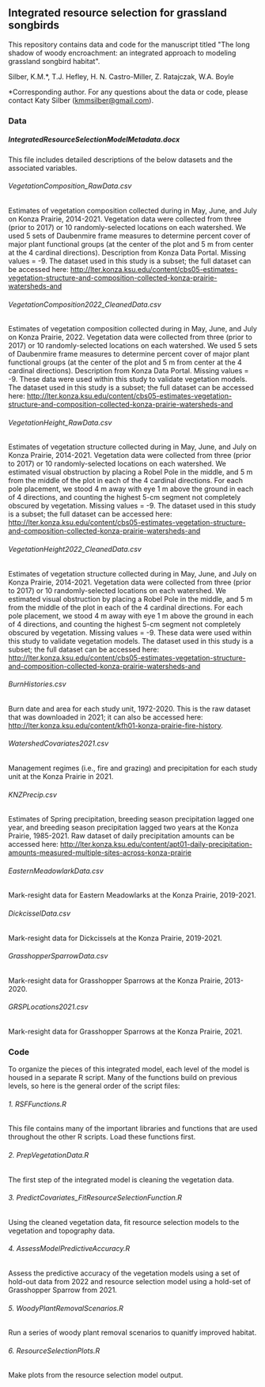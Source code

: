 ## Integrated resource selection for grassland songbirds
This repository contains data and code for the manuscript titled "The long shadow of woody encroachment: an integrated approach to modeling grassland songbird habitat".

Silber, K.M.*, T.J. Hefley, H. N. Castro-Miller, Z. Ratajczak, W.A. Boyle 

*Corresponding author. For any questions about the data or code, please contact Katy Silber (kmmsilber@gmail.com).


### Data

##### IntegratedResourceSelectionModelMetadata.docx
This file includes detailed descriptions of the below datasets and the associated variables.

###### VegetationComposition_RawData.csv
Estimates of vegetation composition collected during in May, June, and July on Konza Prairie, 2014-2021. Vegetation data were collected from three (prior to 2017) or 10 randomly-selected locations on each watershed. We used 5 sets of Daubenmire frame measures to determine percent cover of major plant functional groups (at the center of the plot and 5 m from center at the 4 cardinal directions). Description from Konza Data Portal. Missing values = -9. The dataset used in this study is a subset; the full dataset can be accessed here: http://lter.konza.ksu.edu/content/cbs05-estimates-vegetation-structure-and-composition-collected-konza-prairie-watersheds-and
###### VegetationComposition2022_CleanedData.csv
Estimates of vegetation composition collected during in May, June, and July on Konza Prairie, 2022. Vegetation data were collected from three (prior to 2017) or 10 randomly-selected locations on each watershed. We used 5 sets of Daubenmire frame measures to determine percent cover of major plant functional groups (at the center of the plot and 5 m from center at the 4 cardinal directions). Description from Konza Data Portal. Missing values = -9. These data were used within this study to validate vegetation models. The dataset used in this study is a subset; the full dataset can be accessed here: http://lter.konza.ksu.edu/content/cbs05-estimates-vegetation-structure-and-composition-collected-konza-prairie-watersheds-and
###### VegetationHeight_RawData.csv
Estimates of vegetation structure collected during in May, June, and July on Konza Prairie, 2014-2021. Vegetation data were collected from three (prior to 2017) or 10 randomly-selected locations on each watershed. We estimated visual obstruction by placing a Robel Pole in the middle, and 5 m from the middle of the plot in each of the 4 cardinal directions. For each pole placement, we stood 4 m away with eye 1 m above the ground in each of 4 directions, and counting the highest 5-cm segment not completely obscured by vegetation. Missing values = -9. The dataset used in this study is a subset; the full dataset can be accessed here: http://lter.konza.ksu.edu/content/cbs05-estimates-vegetation-structure-and-composition-collected-konza-prairie-watersheds-and
###### VegetationHeight2022_CleanedData.csv
Estimates of vegetation structure collected during in May, June, and July on Konza Prairie, 2014-2021. Vegetation data were collected from three (prior to 2017) or 10 randomly-selected locations on each watershed. We estimated visual obstruction by placing a Robel Pole in the middle, and 5 m from the middle of the plot in each of the 4 cardinal directions. For each pole placement, we stood 4 m away with eye 1 m above the ground in each of 4 directions, and counting the highest 5-cm segment not completely obscured by vegetation. Missing values = -9. These data were used within this study to validate vegetation models. The dataset used in this study is a subset; the full dataset can be accessed here: http://lter.konza.ksu.edu/content/cbs05-estimates-vegetation-structure-and-composition-collected-konza-prairie-watersheds-and
###### BurnHistories.csv
Burn date and area for each study unit, 1972-2020. This is the raw dataset that was downloaded in 2021; it can also be accessed here: http://lter.konza.ksu.edu/content/kfh01-konza-prairie-fire-history.
###### WatershedCovariates2021.csv
Management regimes (i.e., fire and grazing) and precipitation for each study unit at the Konza Prairie in 2021.
###### KNZPrecip.csv
Estimates of Spring precipitation, breeding season precipitation lagged one year, and breeding season precipitation lagged two years at the Konza Prairie, 1985-2021. Raw dataset of daily precipitation amounts can be accessed here: http://lter.konza.ksu.edu/content/apt01-daily-precipitation-amounts-measured-multiple-sites-across-konza-prairie
###### EasternMeadowlarkData.csv
Mark-resight data for Eastern Meadowlarks at the Konza Prairie, 2019-2021.
###### DickcisselData.csv
Mark-resight data for Dickcissels at the Konza Prairie, 2019-2021.
###### GrasshopperSparrowData.csv
Mark-resight data for Grasshopper Sparrows at the Konza Prairie, 2013-2020.
###### GRSPLocations2021.csv
Mark-resight data for Grasshopper Sparrows at the Konza Prairie, 2021.

### Code

To organize the pieces of this integrated model, each level of the model is housed in a separate R script. Many of the functions build on previous levels, so here is the general order of the script files:

###### 1. RSFFunctions.R
This file contains many of the important libraries and functions that are used throughout the other R scripts. Load these functions first. 
###### 2. PrepVegetationData.R
The first step of the integrated model is cleaning the vegetation data. 
###### 3. PredictCovariates_FitResourceSelectionFunction.R
Using the cleaned vegetation data, fit resource selection models to the vegetation and topography data.
###### 4. AssessModelPredictiveAccuracy.R
Assess the predictive accuracy of the vegetation models using a set of hold-out data from 2022 and resource selection model using a hold-set of Grasshopper Sparrow from 2021.
###### 5. WoodyPlantRemovalScenarios.R
Run a series of woody plant removal scenarios to quanitfy improved habitat.
###### 6. ResourceSelectionPlots.R
Make plots from the resource selection model output.
